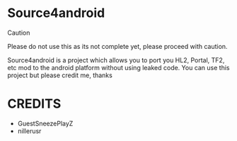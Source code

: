 # Source4android
> [!CAUTION]
> Please do not use this as its not complete yet, please proceed with caution.

Source4android is a project which allows you to port you HL2, Portal, TF2, etc mod to the android platform without using leaked code. You can use this project but please credit me, thanks


# CREDITS
- GuestSneezePlayZ
- nillerusr
